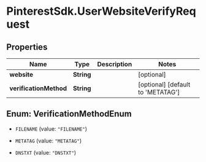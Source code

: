 # PinterestSdk.UserWebsiteVerifyRequest

## Properties

Name | Type | Description | Notes
------------ | ------------- | ------------- | -------------
**website** | **String** |  | [optional] 
**verificationMethod** | **String** |  | [optional] [default to &#39;METATAG&#39;]



## Enum: VerificationMethodEnum


* `FILENAME` (value: `"FILENAME"`)

* `METATAG` (value: `"METATAG"`)

* `DNSTXT` (value: `"DNSTXT"`)





